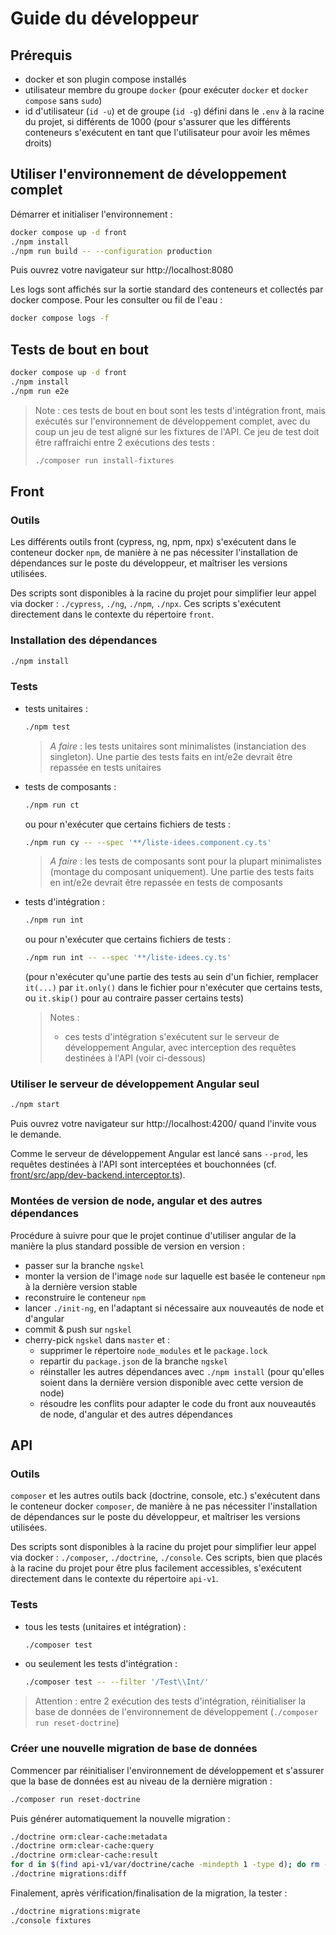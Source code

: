 # Guide du développeur

## Prérequis

- docker et son plugin compose installés
- utilisateur membre du groupe `docker` (pour exécuter `docker` et `docker compose` sans `sudo`)
- id d'utilisateur (`id -u`) et de groupe (`id -g`) défini dans le `.env` à la racine du projet, si différents de 1000
  (pour s'assurer que les différents conteneurs s'exécutent en tant que l'utilisateur pour avoir les mêmes droits)

## Utiliser l'environnement de développement complet

Démarrer et initialiser l'environnement :

```bash
docker compose up -d front
./npm install
./npm run build -- --configuration production
```

Puis ouvrez votre navigateur sur http://localhost:8080

Les logs sont affichés sur la sortie standard des conteneurs et collectés par docker compose.
Pour les consulter ou fil de l'eau :

```bash
docker compose logs -f
```

## Tests de bout en bout

```bash
docker compose up -d front
./npm install
./npm run e2e
```

> Note : ces tests de bout en bout sont les tests d'intégration front,
> mais exécutés sur l'environnement de développement complet,
> avec du coup un jeu de test aligné sur les fixtures de l'API.
> Ce jeu de test doit être raffraichi entre 2 exécutions des tests :
> 
> ```bash
> ./composer run install-fixtures
> ```

## Front

### Outils

Les différents outils front (cypress, ng, npm, npx) s'exécutent dans le conteneur docker `npm`, de manière à ne pas nécessiter l'installation de dépendances sur le poste du développeur, et maîtriser les versions utilisées.

Des scripts sont disponibles à la racine du projet pour simplifier leur appel via docker : `./cypress`, `./ng`, `./npm`, `./npx`.
Ces scripts s'exécutent directement dans le contexte du répertoire `front`.

### Installation des dépendances

```bash
./npm install
```

### Tests

- tests unitaires :

  ```bash
  ./npm test
  ```

  > *A faire* : les tests unitaires sont minimalistes (instanciation des singleton).
  > Une partie des tests faits en int/e2e devrait être repassée en tests unitaires

- tests de composants :

  ```bash
  ./npm run ct
  ```

  ou pour n'exécuter que certains fichiers de tests :

  ```bash
  ./npm run cy -- --spec '**/liste-idees.component.cy.ts'
  ```

  > *A faire* : les tests de composants sont pour la plupart minimalistes (montage du composant uniquement).
  > Une partie des tests faits en int/e2e devrait être repassée en tests de composants

- tests d'intégration :

  ```bash
  ./npm run int
  ```

  ou pour n'exécuter que certains fichiers de tests :

  ```bash
  ./npm run int -- --spec '**/liste-idees.cy.ts'
  ```

  (pour n'exécuter qu'une partie des tests au sein d'un fichier,
  remplacer `it(...)` par `it.only()` dans le fichier pour n'exécuter que certains tests,
  ou `it.skip()` pour au contraire passer certains tests)

  > Notes :
  > - ces tests d'intégration s'exécutent sur le serveur de développement Angular,
  >   avec interception des requêtes destinées à l'API (voir ci-dessous)

### Utiliser le serveur de développement Angular seul

```bash
./npm start
```

Puis ouvrez votre navigateur sur http://localhost:4200/
quand l'invite vous le demande.

Comme le serveur de développement Angular est lancé sans `--prod`,
les requêtes destinées à l'API sont interceptées et bouchonnées
(cf. [front/src/app/dev-backend.interceptor.ts](./front/src/app/dev-backend.interceptor.ts)).

### Montées de version de node, angular et des autres dépendances

Procédure à suivre pour que le projet continue d'utiliser angular de la manière la plus standard possible de version en version :

- passer sur la branche `ngskel`
- monter la version de l'image `node` sur laquelle est basée le conteneur `npm` à la dernière version stable
- reconstruire le conteneur `npm`
- lancer `./init-ng`, en l'adaptant si nécessaire aux nouveautés de node et d'angular
- commit & push sur `ngskel`
- cherry-pick `ngskel` dans `master` et :
  - supprimer le répertoire `node_modules` et le `package.lock`
  - repartir du `package.json` de la branche `ngskel`
  - réinstaller les autres dépendances avec `./npm install` (pour qu'elles soient dans la dernière version disponible avec cette version de node)
  - résoudre les conflits pour adapter le code du front aux nouveautés de node, d'angular et des autres dépendances

## API

### Outils

`composer` et les autres outils back (doctrine, console, etc.) s'exécutent dans le conteneur docker `composer`, de manière à ne pas nécessiter l'installation de dépendances sur le poste du développeur, et maîtriser les versions utilisées.

Des scripts sont disponibles à la racine du projet pour simplifier leur appel via docker : `./composer`, `./doctrine`, `./console`.
Ces scripts, bien que placés à la racine du projet pour être plus facilement accessibles, s'exécutent directement dans le contexte du répertoire `api-v1`.

### Tests

- tous les tests (unitaires et intégration) :

  ```bash
  ./composer test
  ```

- ou seulement les tests d'intégration :

  ```bash
  ./composer test -- --filter '/Test\\Int/'
  ```

> Attention : entre 2 exécution des tests d'intégration,
> réinitialiser la base de données de l'environnement de développement
> (`./composer run reset-doctrine`)

### Créer une nouvelle migration de base de données

Commencer par réinitialiser l'environnement de développement
et s'assurer que la base de données est au niveau de la dernière migration :

```bash
./composer run reset-doctrine
```

Puis générer automatiquement la nouvelle migration :

```bash
./doctrine orm:clear-cache:metadata
./doctrine orm:clear-cache:query
./doctrine orm:clear-cache:result
for d in $(find api-v1/var/doctrine/cache -mindepth 1 -type d); do rm -rf "$d"; done
./doctrine migrations:diff
```

Finalement, après vérification/finalisation de la migration, la tester :

```bash
./doctrine migrations:migrate
./console fixtures
```
